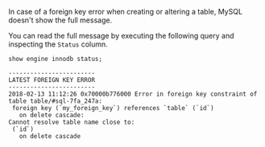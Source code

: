 In case of a foreign key error when creating or altering a table, MySQL doesn't show the full message.

You can read the full message by executing the following query and inspecting the `Status` column.

```mysql
show engine innodb status;
```

```
------------------------
LATEST FOREIGN KEY ERROR
------------------------
2018-02-13 11:12:26 0x70000b776000 Error in foreign key constraint of table table/#sql-7fa_247a:
 foreign key (`my_foreign_key`) references `table` (`id`)
   on delete cascade:
Cannot resolve table name close to:
 (`id`)
   on delete cascade
````
